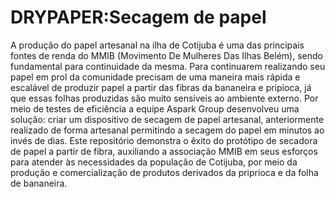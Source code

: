 # DRYPAPER:Secagem de papel
A produção do papel artesanal na ilha de Cotijuba é uma das principais fontes de renda do MMIB (Movimento De Mulheres Das Ilhas Belém), sendo fundamental para continuidade da mesma. Para continuarem realizando seu papel em prol da comunidade precisam de uma maneira mais rápida e escalável de produzir papel a partir das fibras da bananeira e pripioca, já que essas folhas produzidas são muito sensíveis ao ambiente externo. Por meio de testes de eficiência a equipe Aspark Group desenvolveu uma solução: criar um dispositivo de secagem de papel artesanal, anteriormente realizado de forma artesanal permitindo a secagem do papel em minutos ao invés de dias. Este repositório demonstra o êxito do protótipo de secadora de papel a partir de fibra, auxiliando a associação MMIB em seus esforços para atender às necessidades da população de Cotijuba, por meio da produção e comercialização de produtos derivados da priprioca e da folha de bananeira.
